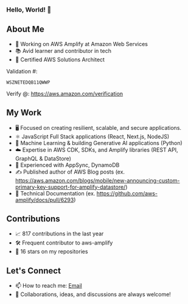 ### Hello, World! 👋

## About Me
- 💼 Working on AWS Amplify at Amazon Web Services
- 📚 Avid learner and contributor in tech
- 🌟 Certified AWS Solutions Architect

Validation #:
```
WSZNETEDQB11QWWP
```
Verify @: https://aws.amazon.com/verification

## My Work
- 🖥️ Focused on creating resilient, scalable, and secure applications.
- ⚛️ JavaScript Full Stack applications (React, Next.js, NodeJS)
- 🤖 Machine Learning & building Generative AI applications (Python)
- ☁️ Expertise in AWS CDK, SDKs, and Amplify libraries (REST API, GraphQL & DataStore)
- 📖 Experienced with AppSync, DynamoDB
- ✍️ Published author of AWS Blog posts (ex. https://aws.amazon.com/blogs/mobile/new-announcing-custom-primary-key-support-for-amplify-datastore/)
- 📖 Technical Documentation (ex. https://github.com/aws-amplify/docs/pull/6293)

## Contributions
- 📈 817 contributions in the last year
- 🛠️ Frequent contributor to aws-amplify
- 🌟 16 stars on my repositories

## Let's Connect
- 📫 How to reach me: [Email](christopher.bonifacio@gmail.com)
- 👥 Collaborations, ideas, and discussions are always welcome!

